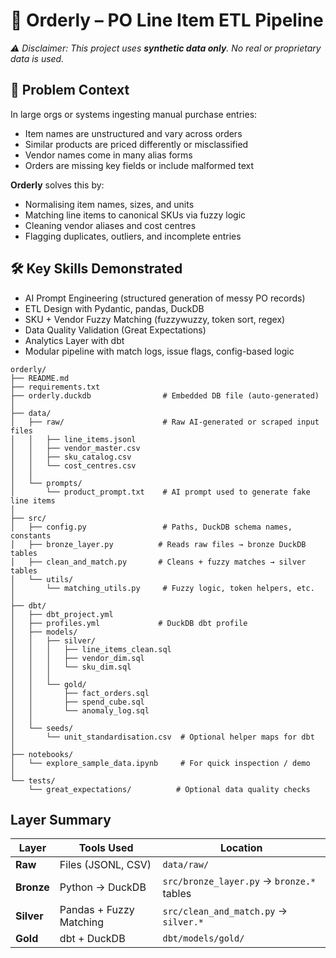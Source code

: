 # 🧾 Orderly – PO Line Item ETL Pipeline

_⚠️ Disclaimer: This project uses **synthetic data only**. No real or proprietary data is used._

## 🎯 Problem Context
In large orgs or systems ingesting manual purchase entries:
- Item names are unstructured and vary across orders
- Similar products are priced differently or misclassified
- Vendor names come in many alias forms
- Orders are missing key fields or include malformed text

**Orderly** solves this by:
- Normalising item names, sizes, and units
- Matching line items to canonical SKUs via fuzzy logic
- Cleaning vendor aliases and cost centres
- Flagging duplicates, outliers, and incomplete entries

## 🛠️ Key Skills Demonstrated

- AI Prompt Engineering (structured generation of messy PO records)
- ETL Design with Pydantic, pandas, DuckDB
- SKU + Vendor Fuzzy Matching (fuzzywuzzy, token sort, regex)
- Data Quality Validation (Great Expectations)
- Analytics Layer with dbt
- Modular pipeline with match logs, issue flags, config-based logic

```
orderly/
├── README.md
├── requirements.txt
├── orderly.duckdb                # Embedded DB file (auto-generated)
│
├── data/
│   ├── raw/                      # Raw AI-generated or scraped input files
│   │   ├── line_items.jsonl
│   │   ├── vendor_master.csv
│   │   ├── sku_catalog.csv
│   │   └── cost_centres.csv
│   │
│   └── prompts/
│       └── product_prompt.txt    # AI prompt used to generate fake line items
│
├── src/
│   ├── config.py                 # Paths, DuckDB schema names, constants
│   ├── bronze_layer.py          # Reads raw files → bronze DuckDB tables
│   ├── clean_and_match.py       # Cleans + fuzzy matches → silver tables
│   └── utils/
│       └── matching_utils.py     # Fuzzy logic, token helpers, etc.
│
├── dbt/
│   ├── dbt_project.yml
│   ├── profiles.yml             # DuckDB dbt profile
│   ├── models/
│   │   ├── silver/
│   │   │   ├── line_items_clean.sql
│   │   │   ├── vendor_dim.sql
│   │   │   └── sku_dim.sql
│   │   │
│   │   └── gold/
│   │       ├── fact_orders.sql
│   │       ├── spend_cube.sql
│   │       └── anomaly_log.sql
│   │
│   └── seeds/
│       └── unit_standardisation.csv  # Optional helper maps for dbt
│
├── notebooks/
│   └── explore_sample_data.ipynb     # For quick inspection / demo
│
└── tests/
    └── great_expectations/          # Optional data quality checks
```

## Layer Summary

| Layer      | Tools Used              | Location                                  |
| ---------- | ----------------------- | ----------------------------------------- |
| **Raw**    | Files (JSONL, CSV)      | `data/raw/`                               |
| **Bronze** | Python → DuckDB         | `src/bronze_layer.py` → `bronze.*` tables |
| **Silver** | Pandas + Fuzzy Matching | `src/clean_and_match.py` → `silver.*`     |
| **Gold**   | dbt + DuckDB            | `dbt/models/gold/`                        |
